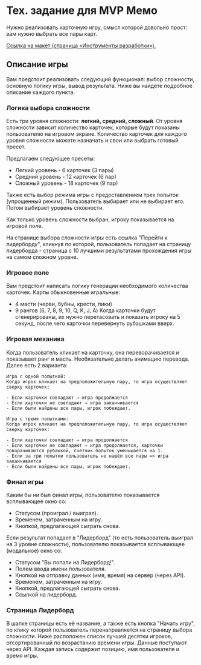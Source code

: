 # Тех. задание для MVP Мемо

Нужно реализовать карточную игру, смысл которой довольно прост: вам нужно выбрать все пары карт.

[Ссылка на макет (страница «Инструменты разработки»).](https://www.figma.com/file/Xk8ocvZA9NlMmA0szZeI5h/%D0%B1%D0%B0%D0%B7%D0%BE%D0%B2%D1%8B%D0%B9-JS?node-id=4325%3A2)

## Описание игры

Вам предстоит реализовать следующий функционал: выбор сложности, основную логику игры, вывод результата. Ниже вы найдёте подробное описание каждого пункта.

### Логика выбора сложности

Есть три уровня сложности: **легкий, средний, сложный**. От уровня сложности зависит количество карточек, которые будут показаны пользователю на игровом экране.
Количество карточек для каждого уровня сложности можете назначать и свои или выбрать готовый пресет.

Предлагаем следующее пресеты:

- Легкий уровень - 6 карточек (3 пары)
- Средний уровень - 12 карточек (6 пар)
- Сложный уровень - 18 карточек (9 пар)

Также есть выбор режима игры с предоставлением трех попыток (упрощенный режим).
Пользователь выбирает или не выбирает его. Потом выбирает уровень сложности.

Как только уровень сложности выбран, игроку показывается на игровой поле.

На странице выбора сложности игры есть ссылка "Перейти к лидерборду", кликнув по которой, пользователь попадает на страницу лидерборда - страница с 10 лучшими результатами прохождения игры на самом сложном уровне.

### Игровое поле

Вам предстоит написать логику генерации необходимого количества карточек.
Карты обыкновенные игральные:

- 4 масти (черви, бубны, крести, пики)
- 9 рангов (6, 7, 8, 9, 10, Q, K, J, A)
  Когда карточки будут сгенерированы, их нужно перетасовать и показать игроку на 5 секунд, после чего карточки перевернуть рубашками вверх.

### Игровая механика

Когда пользователь кликает на карточку, она переворачивается и показывает ранг и масть. Необязательно делать анимацию перевода.
Далее есть 2 варианта:

    Игра с одной попыткой:
    Когда игрок кликает на предположительную пару, то игра осуществляет сверку карточек:

    - Если карточки совпадают ⇒ игра продолжается
    - Если карточки не совпадают ⇒ игра заканчивается
    - Если были найдены все пары, игрок побеждает.

    Игра с тремя попытками:
    Когда игрок кликает на предположительную пару, то игра осуществляет сверку карточек:

    - Если карточки совпадают ⇒ игра продолжается
    - Если карточки не совпадают ⇒ игра продолжается, карточки поворачиваются рубашкой, счетчик попыток уменьшается на 1.
    - Если за три попытки пользователь не нашёл все пары => игра заканчивается
    - Если были найдены все пары, игрок побеждает.

### Финал игры

Каким бы ни был финал игры, пользователю показывается всплывающее окно со:

- Статусом (проиграл / выиграл).
- Временем, затраченным на игру.
- Кнопкой, предлагающей сыграть снова.

Если результат попадает в "Лидерборд" (то есть пользователь выиграл на 3 уровне сложности), пользователю показывается всплывающее (модальное) окно со:

- Статусом "Вы попали на Лидерборд!".
- Полем ввода имени пользователя.
- Кнопкой на отправку данных (имя, время) на сервер (через API).
- Временем, затраченным на игру.
- Кнопкой, предлагающей сыграть снова.
- Ссылкой на лидерборд.

### Страница Лидерборд

В шапке страницы есть её название, а также есть кнопка "Начать игру", по клику которой пользователь перенаправляется на страницу выбора сложности.
Ниже расположен список лучшей десятки игроков, отсортированный по возрастанию времени игры. Данные поступают через API.
Каждая запись содержит позицию, имя пользователя и время игры.
